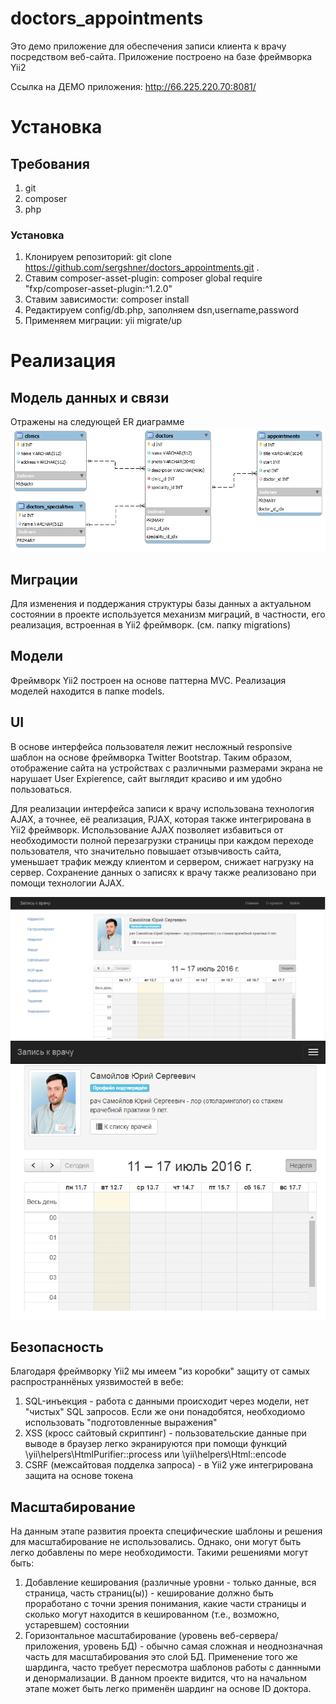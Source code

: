 # doctors_appointments
Это демо приложение для обеспечения записи клиента к врачу посредством веб-сайта. Приложение построено на базе фреймворка Yii2

Ссылка на ДЕМО приложения: http://66.225.220.70:8081/

# Установка

## Требования
1. git
2. composer
3. php

### Установка
1. Клонируем репозиторий: git clone https://github.com/sergshner/doctors_appointments.git .
2. Ставим composer-asset-plugin: composer global require "fxp/composer-asset-plugin:^1.2.0"
3. Ставим зависимости: composer install
4. Редактируем config/db.php, заполняем dsn,username,password
5. Применяем миграции: yii migrate/up

# Реализация

## Модель данных и связи

Отражены на следующей ER диаграмме
![alt text](https://github.com/sergshner/doctors_appointments/blob/master/docs/data_model.png "Data model")

## Миграции

Для изменения и поддержания структуры базы данных а актуальном состоянии в проекте используется механизм миграций, в частности, его реализация, встроенная в Yii2 фреймворк. (см. папку migrations)

## Модели
Фреймворк Yii2 построен на основе паттерна MVC. Реализация моделей находится в папке models. 

## UI

В основе интерфейса пользователя лежит несложный responsive шаблон на основе фреймворка Twitter Bootstrap. Таким образом, отображение
сайта на устройствах с различными размерами экрана не нарушает User Expierence, сайт выглядит красиво и им удобно пользоваться.

Для реализации интерфейса записи к врачу использована технология AJAX, а точнее, её реализация, PJAX, которая также интегрирована в
Yii2 фреймворк. Использование AJAX позволяет избавиться от необходимости полной перезагрузки страницы при каждом переходе пользователя,
что значительно повышает отзывчивость сайта, уменьшает трафик между клиентом и сервером, снижает нагрузку на сервер. Сохранение данных
о записях к врачу также реализовано при помощи технологии AJAX.

![alt text](https://github.com/sergshner/doctors_appointments/blob/master/docs/doctors_ui1.png "UI1")
![alt text](https://github.com/sergshner/doctors_appointments/blob/master/docs/doctors_ui2.png "UI2")

## Безопасность

Благодаря фреймворку Yii2 мы имеем "из коробки" защиту от самых распространнёных уязвимостей в вебе:

1. SQL-инъекция - работа с данными происходит через модели, нет "чистых" SQL запросов. Если же они понадобятся, необходиомо использовать "подготовленные выражения"
2. XSS (кросс сайтовый скриптинг) - пользовательские данные при выводе в браузер легко экранируются при помощи функций \yii\helpers\HtmlPurifier::process или \yii\helpers\Html::encode
3. CSRF (межсайтовая подделка запроса) - в Yii2 уже интегрирована защита на основе токена

## Масштабирование

На данным этапе развития проекта специфические шаблоны и решения для масштабирование не использовались.
Однако, они могут быть легко добавлены по мере необходимости. Такими решениями могут быть:

1. Добавление кеширования (различные уровни - только данные, вся страница, часть страниц(ы)) - кеширование должно быть проработано с точни зрения понимания, какие части страницы и сколько могут находится в кешированном (т.е., возможно, устаревшем) состоянии
2. Горизонтальное масштабирование (уровень веб-сервера/приложения, уровень БД) - обычно самая сложная и неоднозначная часть для масштабирования это слой БД. Применение того же шардинга, часто требует пересмотра шаблонов работы с даннными и денормализации. В данном проекте видится, что на начальном этапе может быть легко применён шардинг на основе ID доктора.
